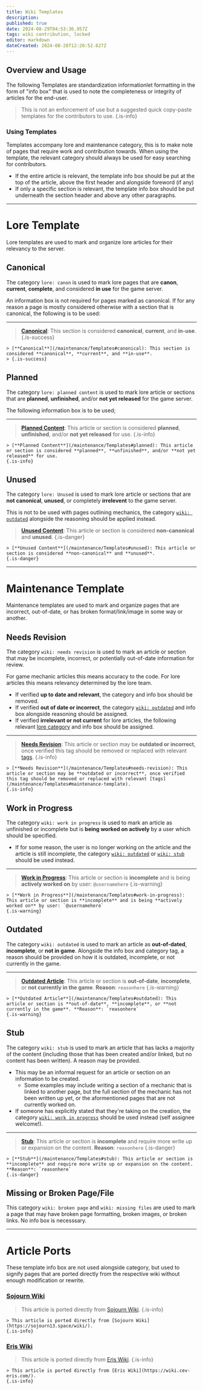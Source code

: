 ```yaml
---
title: Wiki Templates
description: 
published: true
date: 2024-08-29T04:53:36.957Z
tags: wiki contribution, locked
editor: markdown
dateCreated: 2024-08-28T12:20:52.627Z
---
```


## Overview and Usage

The following Templates are standardization informationlet formatting in the form of "info box" that is used to note the completeness or integrity of articles for the end-user. 
> This is not an enforcement of use but a suggested quick copy-paste templates for the contributors to use.
{.is-info}

### Using Templates
Templates accompany lore and maintenance category, this is to make note of pages that require work and contribution towards. When using the template, the relevant category should always be used for easy searching for contributors.
* If the entire article is relevant, the template info box should be put at the top of the article, above the first header and alongside foreword (if any)
* If only a specific section is relevant, the template info box should be put underneath the section header and above any other paragraphs.

---

# Lore Template
Lore templates are used to mark and organize lore articles for their relevancy to the server.

## Canonical
The category `lore: canon` is used to mark lore pages that are **canon**, **current**, **complete**, and considered **in use** for the game server.

An information box is not required for pages marked as canonical. If for any reason a page is mostly considered otherwise with a section that is canonical, the following is to be used:

---

> [**Canonical**](/maintenance/Templates#canonical): This section is considered **canonical**, **current**, and **in-use**.
> {.is-success}

```
> [**Canonical**](/maintenance/Templates#canonical): This section is considered **canonical**, **current**, and **in-use**.
> {.is-success}
```

## Planned
The category `lore: planned content` is used to mark lore article or sections that are **planned**, **unfinished**, and/or **not yet released** for the game server.

The following information box is to be used;

---

> [**Planned Content**](/maintenance/Templates#planned): This article or section is considered **planned**, **unfinished**, and/or **not yet released** for use.
{.is-info}

```
> [**Planned Content**](/maintenance/Templates#planned): This article or section is considered **planned**, **unfinished**, and/or **not yet released** for use.
{.is-info}
```

## Unused
The category `lore: Unused` is used to mark lore article or sections that are **not canonical**, **unused**, or completely **irrelevent** to the game server.

This is not to be used with pages outlining mechanics, the category [`wiki: outdated`](/maintenance/Templates#outdated) alongside the reasoning should be applied instead.


> [**Unused Content**](/maintenance/Templates#unused): This article or section is considered **non-canonical** and **unused**.
{.is-danger}

```
> [**Unused Content**](/maintenance/Templates#unused): This article or section is considered **non-canonical** and **unused**.
{.is-danger}
```

---

# Maintenance Template
Maintenance templates are used to mark and organize pages that are incorrect, out-of-date, or has broken format/link/image in some way or another.


## Needs Revision
The category `wiki: needs revision` is used to mark an article or section that may be incomplete, incorrect, or potentially out-of-date information for review. 

For game mechanic articles this means accuracy to the code. For lore articles this means relevancy determined by the lore team.
* If verified **up to date and relevant**, the category and info box should be removed.
* If verified **out of date or incorrect**, the category [`wiki: outdated`](/maintenance/Templates#outdated) and info box alongside reasoning should be assigned.
* If verified **irrelevant or not current** for lore articles, the following relevant [lore category](/maintenance/Templates#lore-template) and info box should be assigned.

---

> [**Needs Revision**](/maintenance/Templates#needs-revision): This article or section may be **outdated or incorrect**, once verified this tag should be removed or replaced with relevant [tags](/maintenance/Templates#maintenance-template).
{.is-info}

```
> [**Needs Revision**](/maintenance/Templates#needs-revision): This article or section may be **outdated or incorrect**, once verified this tag should be removed or replaced with relevant [tags](/maintenance/Templates#maintenance-template).
{.is-info}
```

## Work in Progress
The category `wiki: work in progress` is used to mark an article as unfinished or incomplete but is **being worked on actively** by a user which should be specified.
* If for some reason, the user is no longer working on the article and the article is still incomplete, the category [`wiki: outdated`](/maintenance/Templates#outdated) or [`wiki: stub`](/maintenance/Templates#stub) should be used instead.

---

> [**Work in Progress**](/maintenance/Templates#work-in-progress): This article or section is **incomplete** and is being **actively worked on** by user: `@usernamehere`
{.is-warning}

```
> [**Work in Progress**](/maintenance/Templates#work-in-progress): This article or section is **incomplete** and is being **actively worked on** by user: `@usernamehere`
{.is-warning}
```

## Outdated
The category `wiki: outdated` is used to mark an article as **out-of-dated**, **incomplete**, or **not in game**. Alongside the info box and category tag, a reason should be provided on how it is outdated, incomplete, or not currently in the game.

---

> [**Outdated Article**](/maintenance/Templates#outdated): This article or section is **out-of-date**, **incomplete**, or **not currently in the game**. **Reason**: `reasonhere`
{.is-warning}

```
> [**Outdated Article**](/maintenance/Templates#outdated): This article or section is **out-of-date**, **incomplete**, or **not currently in the game**. **Reason**: `reasonhere`
{.is-warning}
```

## Stub
The category `wiki: stub` is used to mark an article that has lacks a majority of the content (including those that has been created and/or linked, but no content has been written). A reason may be provided.
* This may be an informal request for an article or section on an information to be created. 
  * Some examples may include writing a section of a mechanic that is linked to another page, but the full section of the mechanic has not been written up yet, or the aformentioned pages that are not currently worked on.
* If someone has explicitly stated that they're taking on the creation, the category [`wiki: work in progress`](/maintenance/Templates#work-in-progress) should be used instead (self assignee welcome!).

---

> [**Stub**](/maintenance/Templates#stub): This article or section is **incomplete** and require more write up or expansion on the content. **Reason**: `reasonhere`
{.is-danger}

```
> [**Stub**](/maintenance/Templates#stub): This article or section is **incomplete** and require more write up or expansion on the content. **Reason**: `reasonhere`
{.is-danger}
```

## Missing or Broken Page/File
This category `wiki: broken page` and `wiki: missing files` are used to mark a page that may have broken page formatting, broken images, or broken links. No info box is necesssary.

---

# Article Ports
These template info box are not used alongside category, but used to signify pages that are ported directly from the respective wiki without enough modification or rewrite.

### [Sojourn Wiki](https://sojourn13.space/wiki/)
> This article is ported directly from [Sojourn Wiki](https://sojourn13.space/wiki/).
{.is-info}

```
> This article is ported directly from [Sojourn Wiki](https://sojourn13.space/wiki/).
{.is-info}
```

### [Eris Wiki](https://wiki.cev-eris.com/)
> This article is ported directly from [Eris Wiki](https://wiki.cev-eris.com/).
{.is-info}

```
> This article is ported directly from [Eris Wiki](https://wiki.cev-eris.com/).
{.is-info}
```